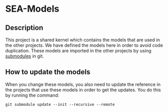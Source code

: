 # SEA-Models

## Description
This project is a shared kernel which contains the models that are used in the other projects. We have defined the models here in order to avoid code duplication. These models are imported in the other projects by using [submodules](https://git-scm.com/book/en/v2/Git-Tools-Submodules) in git. 

## How to update the models
When you change these models, you also need to update the reference in the projects that use these models in order to get the updates. You do this by running the command:  
```shell
git submodule update --init --recursive --remote
```

